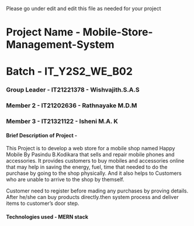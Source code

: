 Please go under edit and edit this file as needed for your project

# Project Name - Mobile-Store-Management-System
# Batch - IT_Y2S2_WE_B02
### Group Leader - IT21221378 - Wishvajith.S.A.S 
### Member 2 - IT21202636 - Rathnayake M.D.M
### Member 3 - IT21321122 - Isheni M.A. K 


#### Brief Description of Project - 

This Project is to develop a web store for a mobile shop named Happy Mobile By Pasindu B.Kodikara that sells and repair mobile phones and accessories.
It provides customers to buy mobiles and accessories online that may help in saving the energy, fuel, time that needed to do the purchase by going to the shop physically. And it also helps to Customers who are unable to arrive to the shop by themself.

Customer need to register before mading any purchases by proving details. After he/she can buy products directly.then system process and deliver items to customer’s door step.



#### Technologies used - MERN stack



